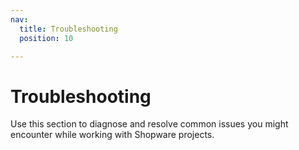 ```yaml
---
nav:
  title: Troubleshooting
  position: 10

---
```


# Troubleshooting

Use this section to diagnose and resolve common issues you might encounter while working with Shopware projects.
